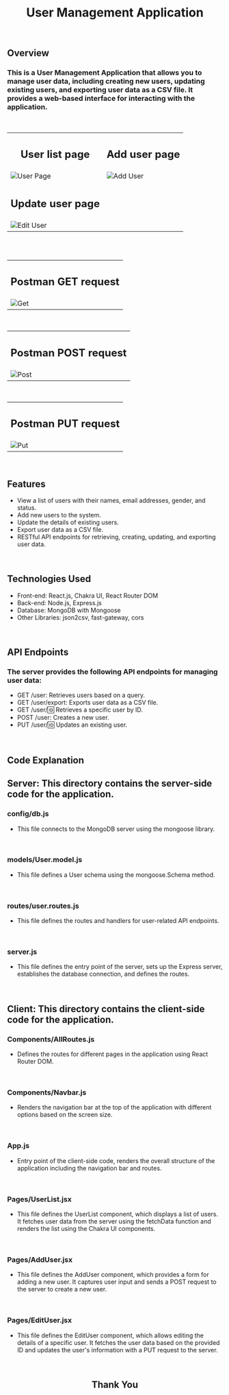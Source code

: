 <h1 align="center"> User Management Application </h1>

<br/>

<h2>Overview</h2>
 
### This is a User Management Application that allows you to manage user data, including creating new users, updating existing users, and exporting user data as a CSV file. It provides a web-based interface for interacting with the application.

<br/>

<table>
<tr>
    <td>
      <h2 align="center">User list page</h2>
    </td>
  <td>
      <h2 align="center">Add user page</h2>
    </td>
  </tr>
  <tr>
    <td>
      <img src="https://i.imgur.com/f9IkTT8.png" alt="User Page">
    </td>
    <td>
      <img src="https://i.imgur.com/PLNKarN.png" alt="Add User">
    </td>
  </tr>  
  <tr>
   <tr>
    <td>
      <h2 align="center">Update user page</h2>
    </td>
  </tr>
  <tr>
    <td>
      <img src="https://i.imgur.com/DwfstgJ.png" alt="Edit User">
    </td>
  </tr>
 </table>
  
  <br/>
  
<br/>

<table>
<tr>
    <td>
      <h2 align="center">Postman GET request</h2>
    </td>
  </tr>
  <tr>
    <td>
      <img src="https://i.imgur.com/7oCOUkV.png" alt="Get">
    </td>
  </tr>  
 </table>
 
 <br/>
 
 <table>
  <tr>
    <td>
      <h2 align="center">Postman POST request</h2>
    </td>
  </tr>
  <tr> 
    <td>
      <img src="https://i.imgur.com/WyUn1C8.png" alt="Post">
    </td>
  </tr>  
  </table>
  
  <br/>
  
  <table>
  <tr>
    <td>
      <h2 align="center">Postman PUT request</h2>
    </td>
  </tr>
  <tr>
    <td>
      <img src="https://i.imgur.com/91a3Q0n.png" alt="Put">
    </td>
  </tr>
</table>

<br/>

<h2>Features</h2>

- View a list of users with their names, email addresses, gender, and status.
- Add new users to the system.
- Update the details of existing users.
- Export user data as a CSV file.
- RESTful API endpoints for retrieving, creating, updating, and exporting user data.

<br/>

<h2>Technologies Used</h2>

- Front-end: React.js, Chakra UI, React Router DOM
- Back-end: Node.js, Express.js
- Database: MongoDB with Mongoose
- Other Libraries: json2csv, fast-gateway, cors

<br/>

<h2>API Endpoints</h2>

### The server provides the following API endpoints for managing user data:

- GET /user: Retrieves users based on a query.
- GET /user/export: Exports user data as a CSV file.
- GET /user/:id: Retrieves a specific user by ID.
- POST /user: Creates a new user.
- PUT /user/:id: Updates an existing user.

<br/>

## Code Explanation

## Server: This directory contains the server-side code for the application.

### config/db.js

- This file connects to the MongoDB server using the mongoose library.

<br/>

### models/User.model.js

- This file defines a User schema using the mongoose.Schema method.

<br/>

### routes/user.routes.js

- This file defines the routes and handlers for user-related API endpoints.

<br/>

### server.js

- This file defines the entry point of the server, sets up the Express server, establishes the database connection, and defines the routes.

<br/>

## Client: This directory contains the client-side code for the application.

### Components/AllRoutes.js

- Defines the routes for different pages in the application using React Router DOM.

<br/>

### Components/Navbar.js

- Renders the navigation bar at the top of the application with different options based on the screen size.

<br/>

### App.js

- Entry point of the client-side code, renders the overall structure of the application including the navigation bar and routes.

<br/>

### Pages/UserList.jsx

- This file defines the UserList component, which displays a list of users. It fetches user data from the server using the fetchData function and renders the list using the Chakra UI components.

<br/>

### Pages/AddUser.jsx

- This file defines the AddUser component, which provides a form for adding a new user. It captures user input and sends a POST request to the server to create a new user.

<br/>

### Pages/EditUser.jsx

- This file defines the EditUser component, which allows editing the details of a specific user. It fetches the user data based on the provided ID and updates the user's information with a PUT request to the server.

<br/>

<h2 align="center">Thank You</h2>
